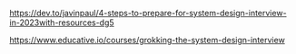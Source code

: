https://dev.to/javinpaul/4-steps-to-prepare-for-system-design-interview-in-2023with-resources-dg5


https://www.educative.io/courses/grokking-the-system-design-interview
